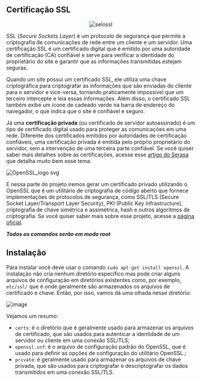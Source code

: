 ## Certificação SSL

<div align = "center">

![selossl](https://user-images.githubusercontent.com/104470835/235451273-7f503c14-db97-49ea-a806-b975355833fa.png)

</div>

SSL (*Secure Sockets Layer*) é um protocolo de segurança que permite a criptografia de comunicações de rede entre um cliente e um servidor. Uma certificação SSL é um certificado digital que é emitido por uma autoridade de certificação (CA) confiável e serve para verificar a identidade do proprietário do site e garantir que as informações transmitidas estejam seguras. 

Quando um site possui um certificado SSL, ele utiliza uma chave criptográfica para criptografar as informações que são enviadas do cliente para o servidor e vice-versa, tornando praticamente impossível que um terceiro intercepte e leia essas informações. Além disso, o certificado SSL também exibe um ícone de cadeado verde na barra de endereço do navegador, o que indica que o site é confiável e seguro.

Já uma **certificação privada** (ou certificado de servidor autoassinado) é um tipo de certificado digital usado para proteger as comunicações em uma rede. Diferente dos certificados emitidos por autoridades de certificação confiáveis, uma certificação privada é emitida pelo próprio proprietário do servidor, sem a intervenção de uma terceira parte confiável. Se você quiser saber mais detalhes sobre as certificações, acesse esse [artigo do Serasa](https://serasa.certificadodigital.com.br/blog/mercado/o-que-e-o-certificado-digital-ssl-e-como-ele-pode-proteger-informacoes/) que detalha muito bem esse tema.

![OpenSSL_logo svg](https://user-images.githubusercontent.com/104470835/235452740-38f52a3d-28cf-4036-b8ef-54306be97d06.png)

E nessa parte do projeto iremos gerar um certificado privado utilizando o OpenSSL que é um utilitário de criptografia de código aberto que fornece implementações de protocolos de segurança, como SSL/TLS (Secure Socket Layer/Transport Layer Security), PKI (Public Key Infrastructure), criptografia de chave simétrica e assimétrica, hash e outros algoritmos de criptografia. Se você quiser saber mais sobre esse projeto, acesse a [página oficial](https://www.openssl.org/).

***Todos os comandos serão em modo root***

## Instalação

Para instalar você deve usar o comando `sudo apt-get install openssl`. A instalação não cria nenhum diretório específico mas pode criar alguns arquivos de configuração em diretórios existentes como, por exemplo, `etc/ssl/` que é onde geralmente são armazenados os arquivos de certificado e chave. Então, por isso, vamos dá uma olhada nesse diretório:

![image](https://user-images.githubusercontent.com/104470835/235455061-a707a3d9-1393-485b-8297-39e1970f6a43.png)

Vejamos um resumo:

* `certs`: é o diretório que é geralmente usado para armazenar os arquivos de certificado, que são usados para autenticar a identidade de um servidor ou cliente em uma conexão SSL/TLS;
* `openssl.cnf`: é o arquivo de configuração padrão do OpenSSL, que é usado para definir as opções de configuração do utilitário OpenSSL.;
* `private`: é geralmente usado para armazenar os arquivos de chave privada, que são usados para criptografar e descriptografar os dados transmitidos em uma conexão SSL/TLS.


